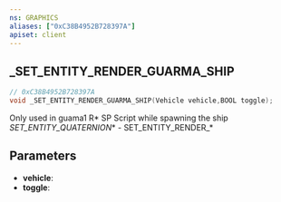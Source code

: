 ```yaml
---
ns: GRAPHICS
aliases: ["0xC38B4952B728397A"]
apiset: client
---
```

## _SET_ENTITY_RENDER_GUARMA_SHIP

```c
// 0xC38B4952B728397A
void _SET_ENTITY_RENDER_GUARMA_SHIP(Vehicle vehicle,BOOL toggle);
```

Only used in guama1 R* SP Script while spawning the ship
_SET_ENTITY_QUATERNION_* - SET_ENTITY_RENDER_*

## Parameters
* **vehicle**:
* **toggle**: